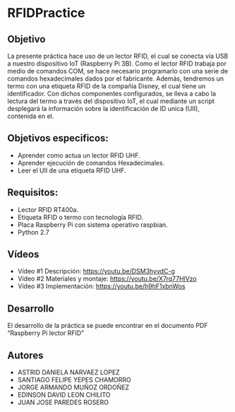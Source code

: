 # RFIDPractice
## Objetivo
La presente práctica hace uso de un lector RFID, el cual se conecta vía USB a nuestro dispositivo IoT (Raspberry Pi 3B). Como el lector RFID trabaja por medio de comandos COM, se hace necesario programarlo con una serie de comandos hexadecimales dados por el fabricante. Además, tendremos un termo con una etiqueta RFID de la compañía Disney, el cual tiene un identificador. Con dichos componentes configurados, se lleva a cabo la lectura del termo a través del dispositivo IoT, el cual mediante un script desplegará la información sobre la identificación de ID unica (UII), contenida en el.
## Objetivos especificos:
- Aprender como actua un lector RFID UHF.
- Aprender ejecución de comandos Hexadecimales.
- Leer el UII de una etiqueta RFID UHF.
## Requisitos:
- Lector RFID RT400a.
- Etiqueta RFID o termo con tecnología RFID.
- Placa Raspberry Pi con sistema operativo raspbian.
- Python 2.7
## Vídeos
- Vídeo #1 Descripción: https://youtu.be/DSM3hyvdC-g
- Vídeo #2 Materiales y montaje: https://youtu.be/X7rq77HlVzo
- Vídeo #3 Implementación: https://youtu.be/h9hF1xbnWos

## Desarrollo
El desarrollo de la práctica se puede encontrar en el documento PDF “Raspberry Pi lector RFID”
## Autores
- ASTRID DANIELA NARVAEZ LOPEZ
- SANTIAGO FELIPE YEPES CHAMORRO
- JORGE ARMANDO MUÑOZ ORDOÑEZ
- EDINSON DAVID LEON CHILITO
- JUAN JOSE PAREDES ROSERO
